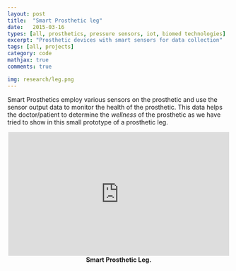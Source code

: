 ```yaml
---
layout: post
title:  "Smart Prosthetic leg"
date:   2015-03-16
types: [all, prosthetics, pressure sensors, iot, biomed technologies]
excerpt: "Prosthetic devices with smart sensors for data collection"
tags: [all, projects]
category: code
mathjax: true
comments: true

img: research/leg.png
---
```


Smart Prosthetics employ various sensors on the prosthetic and use the sensor output data to monitor the health of the prosthetic. This data helps the doctor/patient to determine the <i>wellness</i> of the prosthetic as we have tried to show in this small prototype of a prosthetic leg.

<div class="imgcap">
<div align="middle">
<iframe width="500" height="280" src="https://www.youtube.com/embed/f1smZz4PPQ4?rel=0&amp;controls=1&amp;autoplay=0&amp;loop=1&amp;rel=0&amp;showinfo=0" frameborder="0" allowfullscreen></iframe>
</div>
<div class="thecap" align="middle"><b>Smart Prosthetic Leg.</b> </div>
</div>